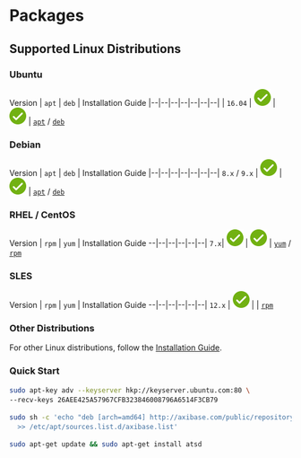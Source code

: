 # Packages

## Supported Linux Distributions

### **Ubuntu**

 Version | `apt` | `deb` | Installation Guide
|--|--|--|--|--|--|--|
| `16.04` | ![](../images/ok.svg) | [![](../images/ok.svg)]((https://axibase.com/public/atsd_deb_latest.htm)) |  [`apt`](./ubuntu-debian-apt.md) / [`deb`](./ubuntu-debian-deb.md)

### **Debian**

 Version | `apt` | `deb` | Installation Guide
|--|--|--|--|--|--|--|
`8.x` / `9.x` | ![](../images/ok.svg) | [![](../images/ok.svg)]((https://axibase.com/public/atsd_deb_latest.htm)) |  [`apt`](./ubuntu-debian-apt.md) / [`deb`](./ubuntu-debian-deb.md)

### **RHEL** / **CentOS**

Version | `rpm` | `yum` | Installation Guide
--|--|--|--|--|--|
 `7.x`| ![](../images/ok.svg) | [![](../images/ok.svg)](https://axibase.com/public/atsd_rpm_sles_latest.htm) | [`yum`](./redhat-centos-yum.md) / [`rpm`](./redhat-centos-rpm.md)

### **SLES**

Version | `rpm` | `yum` | Installation Guide
--|--|--|--|--|--|
`12.x` | [![](../images/ok.svg)](https://axibase.com/public/atsd_rpm_sles_latest.htm) | | [`rpm`](./sles-rpm.md)

### Other Distributions

For other Linux distributions, follow the [Installation Guide](./other-distributions.md).

### Quick Start

```bash
sudo apt-key adv --keyserver hkp://keyserver.ubuntu.com:80 \
--recv-keys 26AEE425A57967CFB323846008796A6514F3CB79
```

```bash
sudo sh -c 'echo "deb [arch=amd64] http://axibase.com/public/repository/deb/ ./" \
  >> /etc/apt/sources.list.d/axibase.list'
```

```bash
sudo apt-get update && sudo apt-get install atsd
```